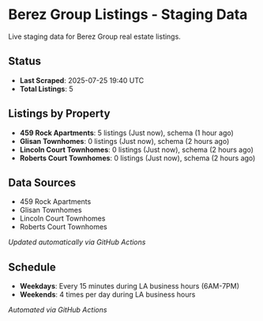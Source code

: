 # Berez Group Listings - Staging Data

Live staging data for Berez Group real estate listings.

## Status

- **Last Scraped**: 2025-07-25 19:40 UTC
- **Total Listings**: 5

## Listings by Property

- **459 Rock Apartments**: 5 listings (Just now), schema (1 hour ago)
- **Glisan Townhomes**: 0 listings (Just now), schema (2 hours ago)
- **Lincoln Court Townhomes**: 0 listings (Just now), schema (2 hours ago)
- **Roberts Court Townhomes**: 0 listings (Just now), schema (2 hours ago)

## Data Sources

- 459 Rock Apartments
- Glisan Townhomes
- Lincoln Court Townhomes
- Roberts Court Townhomes

*Updated automatically via GitHub Actions*

## Schedule

- **Weekdays**: Every 15 minutes during LA business hours (6AM-7PM)
- **Weekends**: 4 times per day during LA business hours

*Automated via GitHub Actions*

